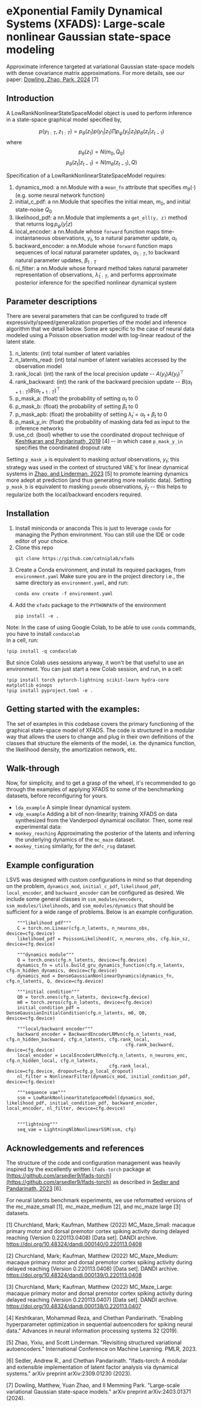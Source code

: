 # eXponential Family Dynamical Systems (XFADS): Large-scale nonlinear Gaussian state-space modeling
Approximate inference targeted at variational Gaussian state-space models with dense covariance matrix approximations.  For more details, see our paper: [Dowling, Zhao, Park. 2024](https://arxiv.org/abs/2403.01371) \[7\]


## Introduction
A LowRankNonlinearStateSpaceModel object is used to perform inference in a state-space graphical model specified by,

$$p(y_{1:T}, z_{1:T}) = p_{\theta}(z_1) p(y_1 | z_1) \prod p_{\psi}(y_t | z_t) p_{\theta}(z_t | z_{t-1})$$
where
$$p_{\theta}(z_1) = N(m_0, Q_0)$$
$$p_{\theta}(z_t | z_{t-1}) = N(m_{\theta}(z_{t-1}), Q)$$

Specification of a LowRankNonlinearStateSpaceModel requires:

1. dynamics_mod: a nn.Module with a `mean_fn` attribute that specifies $m_{\theta}(\cdot)$ (e.g. some neural network function) 
2. initial_c_pdf: a nn.Module that specifies the initial mean, $m_0$, and initial state-noise $Q_0$
3. likelihood_pdf: a nn.Module that implements a `get_ell(y, z)` method that returns $\log p_{\psi}(y|z)$
4. local_encoder: a nn.Module whose `forward` function maps time-instantaneous observations, $y_t$, to a natural parameter update, $\alpha_t$
5. backward_encoder: a nn.Module whose `forward` function maps sequences of local natural parameter updates, $\alpha_{1:T}$, to backward natural parameter updates, $\beta_{1:T}$
6. nl_filter: a nn.Module whose forward method takes natural parameter representation of observations, $\tilde{\lambda}_{1:T}$, and performs approximate posterior inference for the specified nonlinear dynamical system

## Parameter descriptions
There are several parameters that can be configured to trade off expressivity/speed/generalization properties of the model and inference algorithm that we detail below.  Some are specific to the case of neural data modeled using a Poisson observation model with log-linear readout of the latent state.

1. n_latents: (int) total number of latent variables
2. n_latents_read: (int) total number of latent variables accessed by the observation model
3. rank_local: (int) the rank of the local precision update -- $A(y_t) A(y_t)^{\top}$
4. rank_backward: (int) the rank of the backward precision update -- $B(\alpha_{t+1:T}) B(\alpha_{t+1:T})^{\top}$
5. p_mask_a: (float) the probability of setting $\alpha_t$ to $0$
6. p_mask_b: (float) the probability of setting $\beta_t$ to $0$
7. p_mask_apb: (float) the probability of setting $\tilde{\lambda}_t = \alpha_t + \beta_t$ to $0$
8. p_mask_y_in: (float) the probability of masking data fed as input to the inference networks
9. use_cd: (bool) whether to use the coordinated dropout technique of [Keshtkaran and Pandarinath, 2019](https://arxiv.org/abs/1908.07896) \[4\] -- in which case `p_mask_y_in` specifies the coordinated dropout rate

Setting `p_mask_a` is equivalent to masking *actual* observations, $y_t$; this strategy was used in the context of structured VAE's for linear dynamical systems in [Zhao, and Linderman. 2023](https://arxiv.org/abs/2305.16543) \[5\] to promote learning dynamics more adept at prediction (and thus generating more realistic data).  Setting `p_mask_b` is equivalent to masking `pseudo` observations, $\tilde{y}_t$ -- this helps to regularize both the local/backward encoders required.

## Installation
1. Install miniconda or anaconda
This is just to leverage `conda` for managing the Python environment. You can still use the IDE or code editor of your choice.
2. Clone this repo
   ```
   git clone https://github.com/catniplab/xfads
   ```
3. Create a Conda environment, and install its required packages, from `environment.yaml`
   Make sure you are in the project directory i.e., the same directory as `environment.yaml`, and run:
   ```
   conda env create -f environment.yaml
   ```
5. Add the `xfads` package to the `PYTHONPATH` of the environment
   ```
   pip install -e .
   ```
Note:
In the case of using Google Colab, to be able to use ```conda``` commands, you have to install ```condacolab```\
In a cell, run:
```
!pip install -q condacolab
```
But since Colab uses sessions anyway, it won't be that useful to use an environment. You can just start a new Colab session, and run, in a cell:
```
!pip install torch pytorch-lightning scikit-learn hydra-core matplotlib einops
!pip install pyproject.toml -e .
```

## Getting started with the examples:
The set of examples in this codebase covers the primary functioning of the graphical state-space model of XFADS. The code is structured in a modular way that allows the users to change and plug in their own definitions of the classes that structure the elements of the model, i.e. the dynamics function, the likelihood density, the amortization network, etc.


## Walk-through
Now, for simplicity, and to get a grasp of the wheel, it's recommended to go through the examples of applying XFADS to some of the benchmarking datasets, before reconfiguring for yours.
- `lda_example` A simple linear dynamical system.
- `vdp_example` Adding a bit of non-linearity; training XFADS on data synthesized from the Vanderpool dynamical oscillator.
Then, some real experimental data:
- `monkey_reaching` Approximating the posterior of the latents and inferring the underlying dynamics of the `mc_maze` dataset.
- `monkey_timing` similarly, for the `dmfc_rsg` dataset.
  

## Example configuration
LSVS was designed with custom configurations in mind so that depending on the problem, `dynamics_mod`, `initial_c_pdf`, `likelihood_pdf`, `local_encoder`, and `backward_encoder` can be configured as desired.  We include some general classes in `ssm_modules/encoders`, `ssm_modules/likelihoods`, and `ssm_modules/dynamics` that should be sufficient for a wide range of problems.  Below is an example configuration.
```
    """likelihood pdf"""
    C = torch.nn.Linear(cfg.n_latents, n_neurons_obs, device=cfg.device)
    likelihood_pdf = PoissonLikelihood(C, n_neurons_obs, cfg.bin_sz, device=cfg.device)

    """dynamics module"""
    Q = torch.ones(cfg.n_latents, device=cfg.device)
    dynamics_fn = utils.build_gru_dynamics_function(cfg.n_latents, cfg.n_hidden_dynamics, device=cfg.device)
    dynamics_mod = DenseGaussianNonlinearDynamics(dynamics_fn, cfg.n_latents, Q, device=cfg.device)

    """initial condition"""
    Q0 = torch.ones(cfg.n_latents, device=cfg.device)
    m0 = torch.zeros(cfg.n_latents, device=cfg.device)
    initial_condition_pdf = DenseGaussianInitialCondition(cfg.n_latents, m0, Q0, device=cfg.device)

    """local/backward encoder"""
    backward_encoder = BackwardEncoderLRMvn(cfg.n_latents_read, cfg.n_hidden_backward, cfg.n_latents, cfg.rank_local,
                                            cfg.rank_backward, device=cfg.device)
    local_encoder = LocalEncoderLRMvn(cfg.n_latents, n_neurons_enc, cfg.n_hidden_local, cfg.n_latents,
                                      cfg.rank_local, device=cfg.device, dropout=cfg.p_local_dropout)
    nl_filter = NonlinearFilter(dynamics_mod, initial_condition_pdf, device=cfg.device)

    """sequence vae"""
    ssm = LowRankNonlinearStateSpaceModel(dynamics_mod, likelihood_pdf, initial_condition_pdf, backward_encoder, local_encoder, nl_filter, device=cfg.device)


    """lightning"""
    seq_vae = LightningNlbNonlinearSSM(ssm, cfg)

```


## Acknowledgements and references
The structure of the code and configuration management was heavily inspired by the excellently written `lfads-torch` package at [https://github.com/arsedler9/lfads-torch](https://github.com/arsedler9/lfads-torch) as described in [Sedler and Pandarinath, 2023](https://arxiv.org/abs/2309.01230) \[6\].

For neural latents benchmark experiments, we use reformatted versions of the mc_maze_small \[1\], mc_maze_medium \[2\], and mc_maze large \[3\] datasets.

\[1\] Churchland, Mark; Kaufman, Matthew (2022) MC_Maze_Small: macaque primary motor and dorsal premotor cortex spiking activity during delayed reaching (Version 0.220113.0408) [Data set]. DANDI archive. https://doi.org/10.48324/dandi.000140/0.220113.0408

\[2\] Churchland, Mark; Kaufman, Matthew (2022) MC_Maze_Medium: macaque primary motor and dorsal premotor cortex spiking activity during delayed reaching (Version 0.220113.0408) [Data set]. DANDI archive. https://doi.org/10.48324/dandi.000139/0.220113.0408

\[3\] Churchland, Mark; Kaufman, Matthew (2022) MC_Maze_Large: macaque primary motor and dorsal premotor cortex spiking activity during delayed reaching (Version 0.220113.0407) [Data set]. DANDI archive. https://doi.org/10.48324/dandi.000138/0.220113.0407

\[4\] Keshtkaran, Mohammad Reza, and Chethan Pandarinath. "Enabling hyperparameter optimization in sequential autoencoders for spiking neural data." Advances in neural information processing systems 32 (2019).

\[5\] Zhao, Yixiu, and Scott Linderman. "Revisiting structured variational autoencoders." International Conference on Machine Learning. PMLR, 2023.

\[6\] Sedler, Andrew R., and Chethan Pandarinath. "lfads-torch: A modular and extensible implementation of latent factor analysis via dynamical systems." arXiv preprint arXiv:2309.01230 (2023).

\[7\] Dowling, Matthew, Yuan Zhao, and Il Memming Park. "Large-scale variational Gaussian state-space models." arXiv preprint arXiv:2403.01371 (2024).
